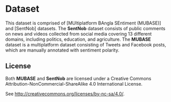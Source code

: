 # Dataset
This dataset is comprised of [MUltiplatform BAngla SEntiment (MUBASE)] and [SentNob] datasets. The **SentNob** dataset consists of public comments on news and videos collected from social media covering 13 different domains, including politics, education, and agriculture. The **MUBASE** dataset is a multiplatform dataset consisting of Tweets and Facebook posts, which are manually annotated with sentiment polarity.


## License
<!-- <WORK> (c) by <AUTHOR(S)> -->

Both **MUBASE** and **SentNob** are licensed under a
Creative Commons Attribution-NonCommercial-ShareAlike 4.0 International License.

See <http://creativecommons.org/licenses/by-nc-sa/4.0/>.
